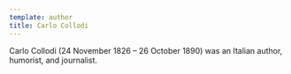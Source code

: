 ```yaml
---
template: author
title: Carlo Collodi
---
```


Carlo Collodi (24 November 1826 – 26 October 1890) was an Italian author, humorist, and journalist.

